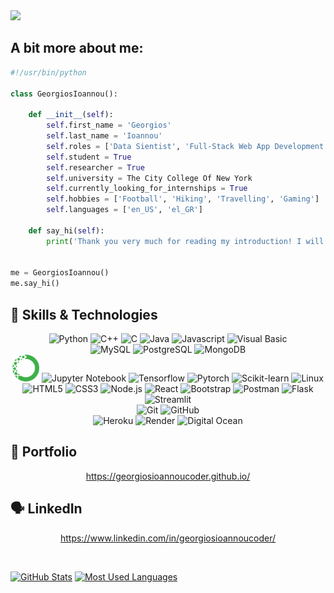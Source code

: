 <img src="https://github.com/GeorgiosIoannouCoder/GeorgiosIoannouCoderPublic/blob/main/Georgios_Ioannou_README.gif"/>

## A bit more about me:

```python
#!/usr/bin/python

class GeorgiosIoannou():

    def __init__(self):
        self.first_name = 'Georgios'
        self.last_name = 'Ioannou'
        self.roles = ['Data Sientist', 'Full-Stack Web App Development']
        self.student = True
        self.researcher = True
        self.university = The City College Of New York
        self.currently_looking_for_internships = True
        self.hobbies = ['Football', 'Hiking', 'Travelling', 'Gaming']
        self.languages = ['en_US', 'el_GR']

    def say_hi(self):
        print('Thank you very much for reading my introduction! I will be more than happy to work on a project together!')


me = GeorgiosIoannou()
me.say_hi()
```

## 🧰 Skills & Technologies

<p align="center">
    <img src="https://www.vectorlogo.zone/logos/python/python-icon.svg" alt="Python" width="43" height="43">
    <img src="https://upload.wikimedia.org/wikipedia/commons/1/18/ISO_C%2B%2B_Logo.svg" alt="C++" width="43" height="43">
    <img src="https://upload.wikimedia.org/wikipedia/commons/1/18/C_Programming_Language.svg" alt="C" width="43" height="43">
    <img src="https://www.vectorlogo.zone/logos/java/java-icon.svg" alt="Java" width="43" height="43">
    <img src="https://vectorwiki.com/images/G9sE3__javascript.svg" alt="Javascript" width="43" height="43">
    <img src="https://www.vectorlogo.zone/logos/microsoft_vb/microsoft_vb-icon.svg" alt="Visual Basic" width="43" height="43">
    <br />
    <img src="https://www.vectorlogo.zone/logos/mysql/mysql-icon.svg" alt="MySQL" width="43" height="43">
    <img src="https://www.vectorlogo.zone/logos/postgresql/postgresql-icon.svg" alt="PostgreSQL" width="43" height="43">
    <img src="https://www.vectorlogo.zone/logos/mongodb/mongodb-icon.svg" alt="MongoDB" width="43" height="43"/>
    <br />
    <img src="https://raw.githubusercontent.com/devicons/devicon/55609aa5bd817ff167afce0d965585c92040787a/icons/anaconda/anaconda-original.svg" alt="Anaconda" width="43" height="43">
    <img src="https://www.vectorlogo.zone/logos/jupyter/jupyter-icon.svg" alt="Jupyter Notebook" width="43" height="43">
    <img src="https://www.vectorlogo.zone/logos/tensorflow/tensorflow-icon.svg" alt="Tensorflow" width="43" height="43">
    <img src="https://www.vectorlogo.zone/logos/pytorch/pytorch-icon.svg" alt="Pytorch" width="43" height="43">
    <img src="https://upload.wikimedia.org/wikipedia/commons/0/05/Scikit_learn_logo_small.svg" alt="Scikit-learn" width="43" height="43">
    <img src="https://www.vectorlogo.zone/logos/linux/linux-icon.svg" alt="Linux" width="43" height="43">
    <br />
    <img src="https://www.vectorlogo.zone/logos/w3_html5/w3_html5-icon.svg" alt="HTML5" width="43" height="43">
    <img src="https://www.vectorlogo.zone/logos/w3_css/w3_css-icon.svg" alt="CSS3" width="43" height="43">
    <img src="https://www.vectorlogo.zone/logos/nodejs/nodejs-horizontal.svg" alt="Node.js" width="90" height="50">
    <img src="https://www.vectorlogo.zone/logos/reactjs/reactjs-icon.svg" alt="React" width="43" height="43">
    <img src="https://upload.vectorlogo.zone/logos/getbootstrap/images/987f8f6c-263a-47b1-a85d-853cfca215d9.svg" alt="Bootstrap" width="43" height="43">
    <img src="https://www.vectorlogo.zone/logos/getpostman/getpostman-icon.svg" alt="Postman" width="43" height="43">
    <img src="https://www.vectorlogo.zone/logos/pocoo_flask/pocoo_flask-icon.svg" alt="Flask" width="43" height="43">
    <img src="https://raw.githubusercontent.com/gilbarbara/logos/bea0759cf5fbfaad7e92e6032ff9481dd82de561/logos/streamlit.svg" alt="Streamlit" width="43" height="43">
    <br />
    <img src="https://www.vectorlogo.zone/logos/git-scm/git-scm-icon.svg" alt="Git" width="43" height="43">
    <img src="https://brandeps.com/logo-download/G/GitHub-Icon-logo-vector-01.svg" alt="GitHub" width="43" height="43">
    <br />
    <img src="https://www.vectorlogo.zone/logos/heroku/heroku-icon.svg" alt="Heroku" width="43" height="43">
    <img src="https://upload.vectorlogo.zone/logos/render/images/bb711e6b-3dc7-496f-b665-10558e88ceed.svg" alt="Render" width="153" height="43">
    <img src="https://www.vectorlogo.zone/logos/digitalocean/digitalocean-icon.svg" alt="Digital Ocean" width="43" height="43">
</p>

## 💼 Portfolio

<p align="center">
    <a href="https://georgiosioannoucoder.github.io">https://georgiosioannoucoder.github.io/</a>
</p>

## 🗣 LinkedIn

<p align="center">
    <a href="https://www.linkedin.com/in/georgiosioannoucoder">https://www.linkedin.com/in/georgiosioannoucoder/</a>
</p>

<br />

[![GitHub Stats](https://github-readme-stats.vercel.app/api?username=GeorgiosIoannouCoder&show=reviews,discussions_started,discussions_answered&hide_rank=true&show_icons=true&theme=transparent)](https://github.com/GeorgiosIoannouCoder)
[![Most Used Languages](https://github-readme-stats.vercel.app/api/top-langs/?username=GeorgiosIoannouCoder&hide_progress=true&theme=transparent)](https://github.com/GeorgiosIoannouCoder)

<!--### Hi there 👋-->

<!--
**GeorgiosIoannouCoder/GeorgiosIoannouCoder** is a ✨ _special_ ✨ repository because its `README.md` (this file) appears on your GitHub profile.

Here are some ideas to get you started:

- 🔭 I’m currently working on ...
- 🌱 I’m currently learning ...
- 👯 I’m looking to collaborate on ...
- 🤔 I’m looking for help with ...
- 💬 Ask me about ...
- 📫 How to reach me: ...
- 😄 Pronouns: ...
- ⚡ Fun fact: ...
-->
